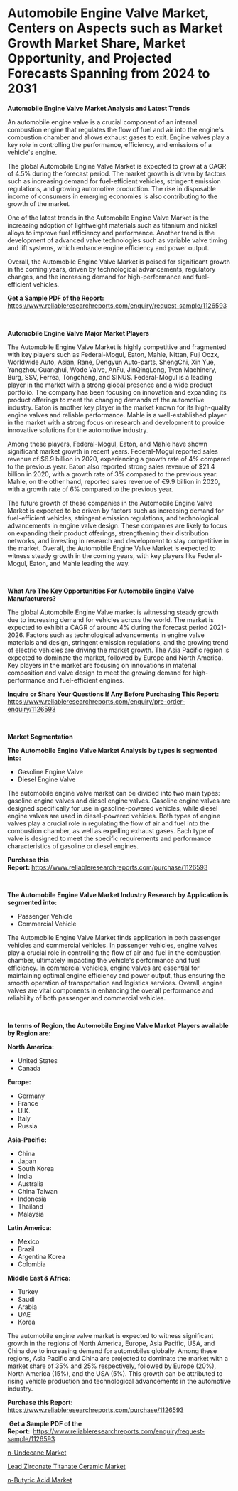 <p><h1>Automobile Engine Valve Market, Centers on Aspects such as Market Growth Market Share, Market Opportunity, and Projected Forecasts Spanning from 2024 to 2031</h1></p><p><strong>Automobile Engine Valve Market Analysis and Latest Trends</strong></p>
<p><p>An automobile engine valve is a crucial component of an internal combustion engine that regulates the flow of fuel and air into the engine's combustion chamber and allows exhaust gases to exit. Engine valves play a key role in controlling the performance, efficiency, and emissions of a vehicle's engine.</p><p>The global Automobile Engine Valve Market is expected to grow at a CAGR of 4.5% during the forecast period. The market growth is driven by factors such as increasing demand for fuel-efficient vehicles, stringent emission regulations, and growing automotive production. The rise in disposable income of consumers in emerging economies is also contributing to the growth of the market.</p><p>One of the latest trends in the Automobile Engine Valve Market is the increasing adoption of lightweight materials such as titanium and nickel alloys to improve fuel efficiency and performance. Another trend is the development of advanced valve technologies such as variable valve timing and lift systems, which enhance engine efficiency and power output.</p><p>Overall, the Automobile Engine Valve Market is poised for significant growth in the coming years, driven by technological advancements, regulatory changes, and the increasing demand for high-performance and fuel-efficient vehicles.</p></p>
<p><strong>Get a Sample PDF of the Report:&nbsp;</strong> <a href="https://www.reliableresearchreports.com/enquiry/request-sample/1126593">https://www.reliableresearchreports.com/enquiry/request-sample/1126593</a></p>
<p>&nbsp;</p>
<p><strong>Automobile Engine Valve Major Market Players</strong></p>
<p><p>The Automobile Engine Valve Market is highly competitive and fragmented with key players such as Federal-Mogul, Eaton, Mahle, Nittan, Fuji Oozx, Worldwide Auto, Asian, Rane, Dengyun Auto-parts, ShengChi, Xin Yue, Yangzhou Guanghui, Wode Valve, AnFu, JinQingLong, Tyen Machinery, Burg, SSV, Ferrea, Tongcheng, and SINUS. Federal-Mogul is a leading player in the market with a strong global presence and a wide product portfolio. The company has been focusing on innovation and expanding its product offerings to meet the changing demands of the automotive industry. Eaton is another key player in the market known for its high-quality engine valves and reliable performance. Mahle is a well-established player in the market with a strong focus on research and development to provide innovative solutions for the automotive industry. </p><p>Among these players, Federal-Mogul, Eaton, and Mahle have shown significant market growth in recent years. Federal-Mogul reported sales revenue of $6.9 billion in 2020, experiencing a growth rate of 4% compared to the previous year. Eaton also reported strong sales revenue of $21.4 billion in 2020, with a growth rate of 3% compared to the previous year. Mahle, on the other hand, reported sales revenue of €9.9 billion in 2020, with a growth rate of 6% compared to the previous year. </p><p>The future growth of these companies in the Automobile Engine Valve Market is expected to be driven by factors such as increasing demand for fuel-efficient vehicles, stringent emission regulations, and technological advancements in engine valve design. These companies are likely to focus on expanding their product offerings, strengthening their distribution networks, and investing in research and development to stay competitive in the market. Overall, the Automobile Engine Valve Market is expected to witness steady growth in the coming years, with key players like Federal-Mogul, Eaton, and Mahle leading the way.</p></p>
<p>&nbsp;</p>
<p><strong>What Are The Key Opportunities For Automobile Engine Valve Manufacturers?</strong></p>
<p><p>The global Automobile Engine Valve market is witnessing steady growth due to increasing demand for vehicles across the world. The market is expected to exhibit a CAGR of around 4% during the forecast period 2021-2026. Factors such as technological advancements in engine valve materials and design, stringent emission regulations, and the growing trend of electric vehicles are driving the market growth. The Asia Pacific region is expected to dominate the market, followed by Europe and North America. Key players in the market are focusing on innovations in material composition and valve design to meet the growing demand for high-performance and fuel-efficient engines.</p></p>
<p><strong>Inquire or Share Your Questions If Any Before Purchasing This Report:</strong> <a href="https://www.reliableresearchreports.com/enquiry/pre-order-enquiry/1126593">https://www.reliableresearchreports.com/enquiry/pre-order-enquiry/1126593</a></p>
<p>&nbsp;</p>
<p><strong>Market Segmentation</strong></p>
<p><strong>The Automobile Engine Valve Market Analysis by types is segmented into:</strong></p>
<p><ul><li>Gasoline Engine Valve</li><li>Diesel Engine Valve</li></ul></p>
<p><p>The automobile engine valve market can be divided into two main types: gasoline engine valves and diesel engine valves. Gasoline engine valves are designed specifically for use in gasoline-powered vehicles, while diesel engine valves are used in diesel-powered vehicles. Both types of engine valves play a crucial role in regulating the flow of air and fuel into the combustion chamber, as well as expelling exhaust gases. Each type of valve is designed to meet the specific requirements and performance characteristics of gasoline or diesel engines.</p></p>
<p><strong>Purchase this Report:&nbsp;</strong><a href="https://www.reliableresearchreports.com/purchase/1126593">https://www.reliableresearchreports.com/purchase/1126593</a></p>
<p>&nbsp;</p>
<p><strong>The Automobile Engine Valve Market Industry Research by Application is segmented into:</strong></p>
<p><ul><li>Passenger Vehicle</li><li>Commercial Vehicle</li></ul></p>
<p><p>The Automobile Engine Valve Market finds application in both passenger vehicles and commercial vehicles. In passenger vehicles, engine valves play a crucial role in controlling the flow of air and fuel in the combustion chamber, ultimately impacting the vehicle's performance and fuel efficiency. In commercial vehicles, engine valves are essential for maintaining optimal engine efficiency and power output, thus ensuring the smooth operation of transportation and logistics services. Overall, engine valves are vital components in enhancing the overall performance and reliability of both passenger and commercial vehicles.</p></p>
<p>&nbsp;</p>
<p><strong>In terms of Region, the Automobile Engine Valve Market Players available by Region are:</strong></p>
<p>
    <p> <strong> North America: </strong>
        <ul>
            <li>United States</li>
            <li>Canada</li>
        </ul>
        </p> 
    <p> <strong> Europe: </strong>
        <ul>
            <li>Germany</li>
            <li>France</li>
            <li>U.K.</li>
            <li>Italy</li>
            <li>Russia</li>
        </ul>
        </p> 
    <p> <strong> Asia-Pacific: </strong>
        <ul>
            <li>China</li>
            <li>Japan</li>
            <li>South Korea</li>
            <li>India</li>
            <li>Australia</li>
            <li>China Taiwan</li>
            <li>Indonesia</li>
            <li>Thailand</li>
            <li>Malaysia</li>
        </ul>
        </p> 
    <p> <strong> Latin America: </strong>
        <ul>
            <li>Mexico</li>
            <li>Brazil</li>
            <li>Argentina Korea</li>
            <li>Colombia</li>
        </ul>
        </p> 
    <p> <strong> Middle East & Africa: </strong>
        <ul>
            <li>Turkey</li>
            <li>Saudi</li>
            <li>Arabia</li>
            <li>UAE</li>
            <li>Korea</li>
        </ul>
    </p>
    </p>
<p><p>The automobile engine valve market is expected to witness significant growth in the regions of North America, Europe, Asia Pacific, USA, and China due to increasing demand for automobiles globally. Among these regions, Asia Pacific and China are projected to dominate the market with a market share of 35% and 25% respectively, followed by Europe (20%), North America (15%), and the USA (5%). This growth can be attributed to rising vehicle production and technological advancements in the automotive industry.</p></p>
<p><strong>Purchase this Report: </strong><a href="https://www.reliableresearchreports.com/purchase/1126593">https://www.reliableresearchreports.com/purchase/1126593</a></p>
<p>&nbsp;<strong>Get a Sample PDF of the Report:&nbsp;&nbsp;</strong><a href="https://www.reliableresearchreports.com/enquiry/request-sample/1126593">https://www.reliableresearchreports.com/enquiry/request-sample/1126593</a></p>
<p><strong></strong></p>
<p><p><a href="https://view.publitas.com/reportprime-1/n-undecane-market-provides-detailed-segmentation-of-this-market-based-on-type-application-and-region-and-forecast-for-the-period-from-2023-2030/">n-Undecane Market</a></p><p><a href="https://view.publitas.com/reportprime-1/lead-zirconate-titanate-ceramic-market-offer-valuable-insights-into-market-size-market-share-market-trends-and-projections-spanning-from-2023-to-2030/">Lead Zirconate Titanate Ceramic Market</a></p><p><a href="https://view.publitas.com/reportprime-1/n-butyric-acid-market-challenges-opportunities-and-growth-drivers-and-major-market-players-forecasted-for-period-from-2023-2030/">n-Butyric Acid Market</a></p></p>